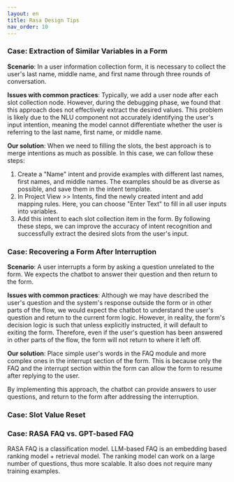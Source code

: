 ```yaml
---
layout: en
title: Rasa Design Tips
nav_order: 10
---
```

### Case: Extraction of Similar Variables in a Form
**Scenario**: In a user information collection form, it is necessary to collect the user's last name, middle name, and first name through three rounds of conversation.

**Issues with common practices**: Typically, we add a user node after each slot collection node. However, during the debugging phase, we found that this approach does not effectively extract the desired values. This problem is likely due to the NLU component not accurately identifying the user's input intention, meaning the model cannot differentiate whether the user is referring to the last name, first name, or middle name.

**Our solution**: When we need to filling the slots, the best approach is to merge intentions as much as possible. In this case, we can follow these steps:
1. Create a "Name" intent and provide examples with different last names, first names, and middle names. The examples should be as diverse as possible, and save them in the intent template.
2. In Project View >> Intents, find the newly created intent and add mapping rules. Here, you can choose "Enter Text" to fill in all user inputs into variables.
3. Add this intent to each slot collection item in the form.
By following these steps, we can improve the accuracy of intent recognition and successfully extract the desired slots from the user's input.

### Case: Recovering a Form After Interruption
**Scenario**: A user interrupts a form by asking a question unrelated to the form. We expects the chatbot to answer their question and then return to the form.

**Issues with common practices**: Although we may have described the user's question and the system's response outside the form or in other parts of the flow, we would expect the chatbot to understand the user's question and return to the current form logic. However, in reality, the form's decision logic is such that unless explicitly instructed, it will default to exiting the form. Therefore, even if the user's question has been answered in other parts of the flow, the form will not return to where it left off.

**Our solution**: Place simple user's words in the FAQ module and more complex ones in the interrupt section of the form. This is because only the FAQ and the interrupt section within the form can allow the form to resume after replying to the user.

By implementing this approach, the chatbot can provide answers to user questions, and return to the form after addressing the interruption.

### Case: Slot Value Reset

### Case: RASA FAQ vs. GPT-based FAQ
RASA FAQ is a classification model.  LLM-based FAQ is an embedding based ranking model + retrieval model.  The ranking model can work on a large number of questions, thus more scalable.  It also does not require many training examples.  

